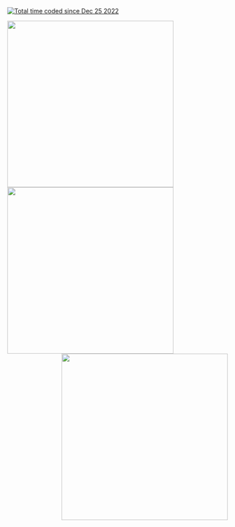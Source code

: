 
<a href="https://wakatime.com/@c79d01bf-5cd6-4649-abd8-7a23de944397">
  <div><img src="https://wakatime.com/badge/user/c79d01bf-5cd6-4649-abd8-7a23de944397.svg" alt="Total time coded since Dec 25 2022" /></div>
</a>

<img
   width="380"
   align="left"
   src="https://github-readme-stats.vercel.app/api/wakatime?username=AmadoMuerte&layout=compact&theme=tokyonight&langs_count=20&custom_title=Total%20coding%20time%20since%20December%202022"
 />
 <img
    align="center"
    width="380"
    src="https://readme-typing-svg.demolab.com?font=Fira+Code&pause=1000&color=fff&background=FF000000&center=true&vCenter=true&random=false&width=380&height=50&repeat=false&lines=I+use+arch+btw."
 />
<img
  width="380"
  align="right"
  src="https://github-readme-stats.vercel.app/api?username=AmadoMuerte&show_icons=true&theme=tokyonight"
/>

